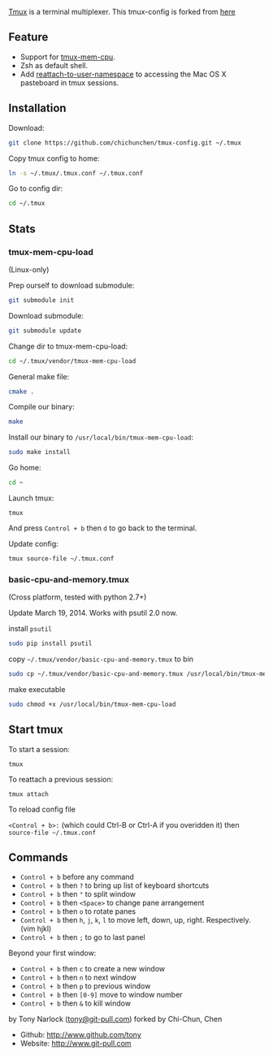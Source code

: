 [Tmux](http://tmux.sourceforge.net/) is a terminal multiplexer. This tmux-config is forked from [here](http://www.github.com/tony/tmux-config.git)

Feature
-------

- Support for [tmux-mem-cpu](http://github.com/thewtex/tmux-mem-cpu-load).
- Zsh as default shell.
- Add [reattach-to-user-namespace](http://brewformulas.org/ReattachToUserNamespace) to accessing the Mac OS X pasteboard in tmux sessions.

Installation
------------

  Download:

```bash
git clone https://github.com/chichunchen/tmux-config.git ~/.tmux
```

  Copy tmux config to home:

```bash
ln -s ~/.tmux/.tmux.conf ~/.tmux.conf
```

  Go to config dir:

```bash
cd ~/.tmux
```

Stats
-----

### tmux-mem-cpu-load

(Linux-only)

  Prep ourself to download submodule:

```bash
git submodule init
```

  Download submodule:

```bash
git submodule update
```

  Change dir to tmux-mem-cpu-load:

```bash
cd ~/.tmux/vendor/tmux-mem-cpu-load
```

  General make file:

```bash
cmake .
```

  Compile our binary:

```bash
make
```

  Install our binary to `/usr/local/bin/tmux-mem-cpu-load`:

```bash
sudo make install
```

  Go home:

```bash
cd ~
```

  Launch tmux:
```
tmux
```
  And press `Control + b` then `d` to go back to the terminal.

  Update config:

```bash
tmux source-file ~/.tmux.conf
```

### basic-cpu-and-memory.tmux

(Cross platform, tested with python 2.7+)

Update March 19, 2014. Works with psutil 2.0 now.

  install ``psutil``

```bash
sudo pip install psutil
```

  copy ``~/.tmux/vendor/basic-cpu-and-memory.tmux`` to bin

```bash
sudo cp ~/.tmux/vendor/basic-cpu-and-memory.tmux /usr/local/bin/tmux-mem-cpu-load
```

  make executable

```bash
sudo chmod +x /usr/local/bin/tmux-mem-cpu-load
```

Start tmux
----------

  To start a session:

  `tmux`

  To reattach a previous session:

  `tmux attach`

  To reload config file

  `<Control + b>:` (which could Ctrl-B or Ctrl-A if you overidden it) then `source-file ~/.tmux.conf`

Commands
--------

  * `Control + b` before any command
  * `Control + b` then `?` to bring up list of keyboard shortcuts
  * `Control + b` then `"` to split window
  * `Control + b` then `<Space>` to change pane arrangement
  * `Control + b` then `o` to rotate panes
  * `Control + b` then `h`, `j`, `k`, `l` to move left, down, up, right. Respectively. (vim hjkl)
  * `Control + b` then `;` to go to last panel

  Beyond your first window:

  * `Control + b` then `c` to create a new window
  * `Control + b` then `n` to next window
  * `Control + b` then `p` to previous window
  * `Control + b` then `[0-9]` move to window number
  * `Control + b` then `&` to kill window


by Tony Narlock (tony@git-pull.com)
forked by Chi-Chun, Chen 

* Github: http://www.github.com/tony
* Website: http://www.git-pull.com
